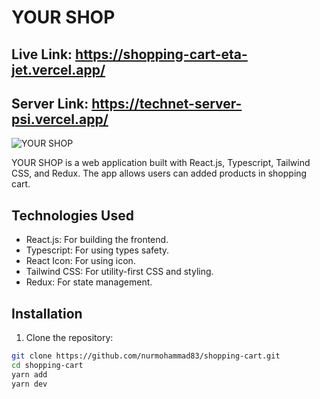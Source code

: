 #  YOUR SHOP

## Live Link: https://shopping-cart-eta-jet.vercel.app/
## Server Link: https://technet-server-psi.vercel.app/

![YOUR SHOP](https://res.cloudinary.com/dyy4n4fmh/image/upload/v1693925209/Screenshot_187_e0qmrv.png)

YOUR SHOP is a web application built with React.js, Typescript, Tailwind CSS, and Redux. The app allows users can added products in shopping cart.

## Technologies Used

- React.js: For building the frontend.
- Typescript: For using types safety.
- React Icon: For using icon.
- Tailwind CSS: For utility-first CSS and styling.
- Redux: For state management.

## Installation

1. Clone the repository:

```bash
git clone https://github.com/nurmohammad83/shopping-cart.git
cd shopping-cart
yarn add
yarn dev